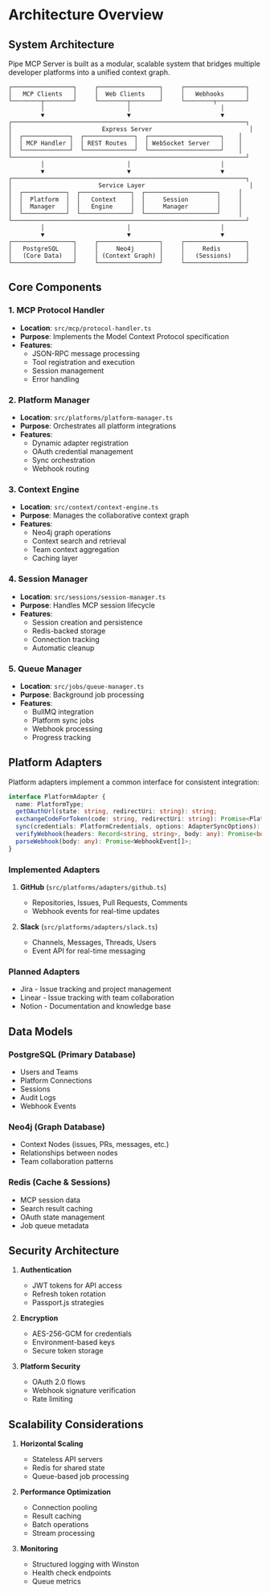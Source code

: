 # Architecture Overview

## System Architecture

Pipe MCP Server is built as a modular, scalable system that bridges multiple developer platforms into a unified context graph.

```
┌─────────────────┐     ┌─────────────────┐     ┌─────────────────┐
│   MCP Clients   │     │  Web Clients    │     │   Webhooks      │
└────────┬────────┘     └────────┬────────┘     └────────┬────────┘
         │                       │                         │
         ▼                       ▼                         ▼
┌─────────────────────────────────────────────────────────────────┐
│                         Express Server                           │
│  ┌─────────────┐  ┌──────────────┐  ┌────────────────────┐    │
│  │ MCP Handler │  │ REST Routes  │  │ WebSocket Server   │    │
│  └─────────────┘  └──────────────┘  └────────────────────┘    │
└─────────────────────────────────────────────────────────────────┘
         │                       │                         │
         ▼                       ▼                         ▼
┌─────────────────────────────────────────────────────────────────┐
│                        Service Layer                             │
│  ┌────────────┐  ┌──────────────┐  ┌────────────────────┐     │
│  │  Platform  │  │   Context    │  │     Session        │     │
│  │  Manager   │  │   Engine     │  │     Manager        │     │
│  └────────────┘  └──────────────┘  └────────────────────┘     │
└─────────────────────────────────────────────────────────────────┘
         │                       │                         │
         ▼                       ▼                         ▼
┌─────────────────┐     ┌─────────────────┐     ┌─────────────────┐
│   PostgreSQL    │     │     Neo4j       │     │     Redis       │
│   (Core Data)   │     │ (Context Graph) │     │   (Sessions)    │
└─────────────────┘     └─────────────────┘     └─────────────────┘
```

## Core Components

### 1. MCP Protocol Handler
- **Location**: `src/mcp/protocol-handler.ts`
- **Purpose**: Implements the Model Context Protocol specification
- **Features**:
  - JSON-RPC message processing
  - Tool registration and execution
  - Session management
  - Error handling

### 2. Platform Manager
- **Location**: `src/platforms/platform-manager.ts`
- **Purpose**: Orchestrates all platform integrations
- **Features**:
  - Dynamic adapter registration
  - OAuth credential management
  - Sync orchestration
  - Webhook routing

### 3. Context Engine
- **Location**: `src/context/context-engine.ts`
- **Purpose**: Manages the collaborative context graph
- **Features**:
  - Neo4j graph operations
  - Context search and retrieval
  - Team context aggregation
  - Caching layer

### 4. Session Manager
- **Location**: `src/sessions/session-manager.ts`
- **Purpose**: Handles MCP session lifecycle
- **Features**:
  - Session creation and persistence
  - Redis-backed storage
  - Connection tracking
  - Automatic cleanup

### 5. Queue Manager
- **Location**: `src/jobs/queue-manager.ts`
- **Purpose**: Background job processing
- **Features**:
  - BullMQ integration
  - Platform sync jobs
  - Webhook processing
  - Progress tracking

## Platform Adapters

Platform adapters implement a common interface for consistent integration:

```typescript
interface PlatformAdapter {
  name: PlatformType;
  getOAuthUrl(state: string, redirectUri: string): string;
  exchangeCodeForToken(code: string, redirectUri: string): Promise<PlatformCredentials>;
  sync(credentials: PlatformCredentials, options: AdapterSyncOptions): Promise<SyncResult>;
  verifyWebhook(headers: Record<string, string>, body: any): Promise<boolean>;
  parseWebhook(body: any): Promise<WebhookEvent[]>;
}
```

### Implemented Adapters

1. **GitHub** (`src/platforms/adapters/github.ts`)
   - Repositories, Issues, Pull Requests, Comments
   - Webhook events for real-time updates

2. **Slack** (`src/platforms/adapters/slack.ts`)
   - Channels, Messages, Threads, Users
   - Event API for real-time messaging

### Planned Adapters

- Jira - Issue tracking and project management
- Linear - Issue tracking with team collaboration
- Notion - Documentation and knowledge base

## Data Models

### PostgreSQL (Primary Database)
- Users and Teams
- Platform Connections
- Sessions
- Audit Logs
- Webhook Events

### Neo4j (Graph Database)
- Context Nodes (issues, PRs, messages, etc.)
- Relationships between nodes
- Team collaboration patterns

### Redis (Cache & Sessions)
- MCP session data
- Search result caching
- OAuth state management
- Job queue metadata

## Security Architecture

1. **Authentication**
   - JWT tokens for API access
   - Refresh token rotation
   - Passport.js strategies

2. **Encryption**
   - AES-256-GCM for credentials
   - Environment-based keys
   - Secure token storage

3. **Platform Security**
   - OAuth 2.0 flows
   - Webhook signature verification
   - Rate limiting

## Scalability Considerations

1. **Horizontal Scaling**
   - Stateless API servers
   - Redis for shared state
   - Queue-based job processing

2. **Performance Optimization**
   - Connection pooling
   - Result caching
   - Batch operations
   - Stream processing

3. **Monitoring**
   - Structured logging with Winston
   - Health check endpoints
   - Queue metrics